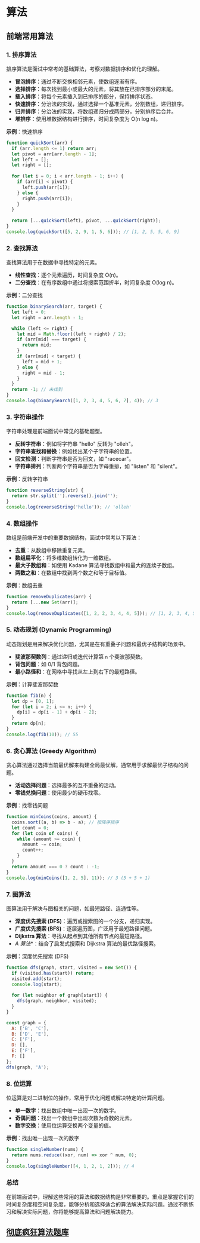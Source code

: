 # 算法

## 前端常用算法

### 1. **排序算法**
排序算法是面试中常考的基础算法，考察对数据排序和优化的理解。

- **冒泡排序**：通过不断交换相邻元素，使数组逐渐有序。
- **选择排序**：每次找到最小或最大的元素，将其放在已排序部分的末尾。
- **插入排序**：将每个元素插入到已排序的部分，保持排序状态。
- **快速排序**：分治法的实现，通过选择一个基准元素，分割数组，递归排序。
- **归并排序**：分治法的实现，将数组递归分成两部分，分别排序后合并。
- **堆排序**：使用堆数据结构进行排序，时间复杂度为 O(n log n)。

**示例**：快速排序
```javascript
function quickSort(arr) {
  if (arr.length <= 1) return arr;
  let pivot = arr[arr.length - 1];
  let left = [];
  let right = [];
  
  for (let i = 0; i < arr.length - 1; i++) {
    if (arr[i] < pivot) {
      left.push(arr[i]);
    } else {
      right.push(arr[i]);
    }
  }
  
  return [...quickSort(left), pivot, ...quickSort(right)];
}
console.log(quickSort([5, 2, 9, 1, 5, 6])); // [1, 2, 5, 5, 6, 9]
```

### 2. **查找算法**
查找算法用于在数据中寻找特定的元素。

- **线性查找**：逐个元素遍历，时间复杂度 O(n)。
- **二分查找**：在有序数组中通过将搜索范围折半，时间复杂度 O(log n)。

**示例**：二分查找
```javascript
function binarySearch(arr, target) {
  let left = 0;
  let right = arr.length - 1;

  while (left <= right) {
    let mid = Math.floor((left + right) / 2);
    if (arr[mid] === target) {
      return mid;
    }
    if (arr[mid] < target) {
      left = mid + 1;
    } else {
      right = mid - 1;
    }
  }
  return -1; // 未找到
}
console.log(binarySearch([1, 2, 3, 4, 5, 6, 7], 4)); // 3
```

### 3. **字符串操作**
字符串处理是前端面试中常见的基础题型。

- **反转字符串**：例如将字符串 "hello" 反转为 "olleh"。
- **字符串查找和替换**：例如找出某个子字符串的位置。
- **回文检测**：判断字符串是否为回文，如 "racecar"。
- **字符串排列**：判断两个字符串是否为字母重排，如 "listen" 和 "silent"。

**示例**：反转字符串
```javascript
function reverseString(str) {
  return str.split('').reverse().join('');
}
console.log(reverseString('hello')); // 'olleh'
```

### 4. **数组操作**
数组是前端开发中的重要数据结构，面试中常考以下算法：

- **去重**：从数组中移除重复元素。
- **数组扁平化**：将多维数组转化为一维数组。
- **最大子数组和**：如使用 Kadane 算法寻找数组中和最大的连续子数组。
- **两数之和**：在数组中找到两个数之和等于目标值。

**示例**：数组去重
```javascript
function removeDuplicates(arr) {
  return [...new Set(arr)];
}
console.log(removeDuplicates([1, 2, 2, 3, 4, 4, 5])); // [1, 2, 3, 4, 5]
```

### 5. **动态规划 (Dynamic Programming)**
动态规划是用来解决优化问题，尤其是在有重叠子问题和最优子结构的场景中。

- **斐波那契数列**：通过递归或迭代计算第 `n` 个斐波那契数。
- **背包问题**：如 0/1 背包问题。
- **最小路径和**：在网格中寻找从左上到右下的最短路径。

**示例**：计算斐波那契数
```javascript
function fib(n) {
  let dp = [0, 1];
  for (let i = 2; i <= n; i++) {
    dp[i] = dp[i - 1] + dp[i - 2];
  }
  return dp[n];
}
console.log(fib(10)); // 55
```

### 6. **贪心算法 (Greedy Algorithm)**
贪心算法通过选择当前最优解来构建全局最优解，通常用于求解最优子结构的问题。

- **活动选择问题**：选择最多的互不重叠的活动。
- **零钱兑换问题**：使用最少的硬币找零。

**示例**：找零钱问题
```javascript
function minCoins(coins, amount) {
  coins.sort((a, b) => b - a); // 按降序排序
  let count = 0;
  for (let coin of coins) {
    while (amount >= coin) {
      amount -= coin;
      count++;
    }
  }
  return amount === 0 ? count : -1;
}
console.log(minCoins([1, 2, 5], 11)); // 3 (5 + 5 + 1)
```

### 7. **图算法**
图算法用于解决与图相关的问题，如最短路径、连通性等。

- **深度优先搜索 (DFS)**：遍历或搜索图的一个分支，递归实现。
- **广度优先搜索 (BFS)**：逐层遍历图，广泛用于最短路径问题。
- **Dijkstra 算法**：寻找从起点到其他所有节点的最短路径。
- **A* 算法**：结合了启发式搜索和 Dijkstra 算法的最优路径搜索。

**示例**：深度优先搜索 (DFS)
```javascript
function dfs(graph, start, visited = new Set()) {
  if (visited.has(start)) return;
  visited.add(start);
  console.log(start);
  
  for (let neighbor of graph[start]) {
    dfs(graph, neighbor, visited);
  }
}

const graph = {
  A: ['B', 'C'],
  B: ['D', 'E'],
  C: ['F'],
  D: [],
  E: ['F'],
  F: []
};
dfs(graph, 'A');
```

### 8. **位运算**
位运算是对二进制位的操作，常用于优化问题或解决特定的计算问题。

- **单一数字**：找出数组中唯一出现一次的数字。
- **奇偶问题**：找出一个数组中出现次数为奇数的元素。
- **数字交换**：使用位运算交换两个变量的值。

**示例**：找出唯一出现一次的数字
```javascript
function singleNumber(nums) {
  return nums.reduce((xor, num) => xor ^ num, 0);
}
console.log(singleNumber([4, 1, 2, 1, 2])); // 4
```

### **总结**
在前端面试中，理解这些常用的算法和数据结构是非常重要的。重点是掌握它们的时间复杂度和空间复杂度，能够分析和选择适合的算法解决实际问题。通过不断练习和解决实际问题，你将能够提高算法和问题解决能力。


## [彻底疯狂算法题库](all_algorithm.md)
